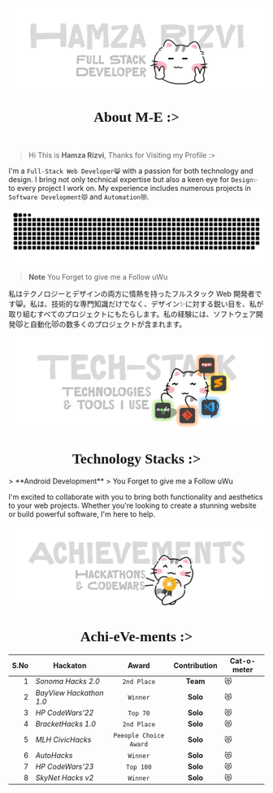 ![name](https://github.com/mostuselessboy/mostuselessboy/blob/main/txt/header.png?raw=true)
<h1 align="center" style="font-family: cursive;">About M-E :></h1>

<br>

> Hi This is **Hamza Rizvi**, Thanks for Visiting my Profile :>


I'm a `Full-Stack Web Developer😸` with a passion for both technology and design. I bring not only technical expertise but also a keen eye for `Design✨` to every project I work on. My experience includes numerous projects in `Software Development😾` and `Automation😻`.

![design](https://raw.githubusercontent.com/platane/snk/output/github-contribution-grid-snake-dark.svg)

> **Note**
> You Forget to give me a Follow uWu

私はテクノロジーとデザインの両方に情熱を持ったフルスタック Web 開発者です😸。私は、技術的な専門知識だけでなく、デザイン✨に対する鋭い目を、私が取り組むすべてのプロジェクトにもたらします。私の経験には、ソフトウェア開発😾と自動化😻の数多くのプロジェクトが含まれます。


![technology stack](https://github.com/mostuselessboy/mostuselessboy/blob/main/txt/stack.png?raw=true)


<h1 align="center" style="font-family: cursive;">Technology Stacks :></h1>
> **Android Development**
> You Forget to give me a Follow uWu

I'm excited to collaborate with you to bring both functionality and aesthetics to your web projects. Whether you're looking to create a stunning website or build powerful software, I'm here to help.


![achievements](https://github.com/mostuselessboy/mostuselessboy/blob/main/txt/acheivements.png?raw=true)

<h1 align="center" style="font-family: cursive;">Achi-eVe-ments :></h1>
<div align="center">

S.No |Hackaton | Award | Contribution | Cat-o-meter
---: |--- | :---: | :---: | --- 
1 |*Sonoma Hacks 2.0* | `2nd Place` | **Team** | 😻
2 |*BayView Hackathon 1.0* | `Winner` | **Solo** | 😻
3 |*HP CodeWars'22* | `Top 70` | **Solo** | 😻
4 |*BracketHacks 1.0* | `2nd Place` | **Solo** | 😻
5 |*MLH CivicHacks* | `Peeople Choice Award` | **Solo** | 😻
6 |*AutoHacks* | `Winner` | **Solo**| 😻
7 |*HP CodeWars'23* | `Top 100` | **Solo**| 😻
8 |*SkyNet Hacks v2* | `Winner` | **Solo**| 😻

</div>